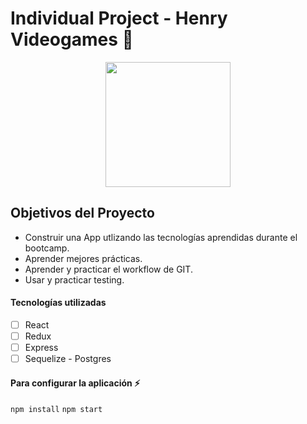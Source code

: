 # Individual Project - Henry Videogames 🚀

<p align="center">
  <img height="200" src='https://cdn02.nintendo-europe.com/media/images/08_content_images/support_6/parents_1/CI16_ParentsSection_IntroductionToNintendo_NintendoCharacters_image950w.png' />
</p>

## Objetivos del Proyecto

- Construir una App utlizando las tecnologías aprendidas durante el bootcamp.
- Aprender mejores prácticas.
- Aprender y practicar el workflow de GIT.
- Usar y practicar testing.

#### Tecnologías utilizadas
- [ ] React
- [ ] Redux
- [ ] Express
- [ ] Sequelize - Postgres

#### Para configurar la aplicación ⚡
`npm install`
`npm start`
